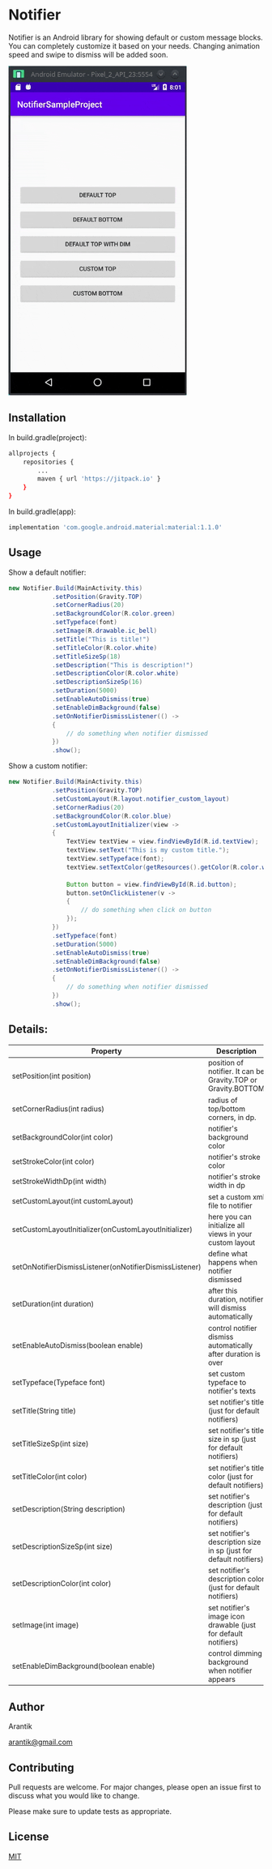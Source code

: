 # Notifier

Notifier is an Android library for showing default or custom message blocks. You can completely customize it based on your needs. Changing animation speed and swipe to dismiss will be added soon.

![](example.gif)

## Installation

In build.gradle(project):

```bash
allprojects {
    repositories {
        ...
        maven { url 'https://jitpack.io' }
    }
}
```

In build.gradle(app):

```bash
implementation 'com.google.android.material:material:1.1.0'
```

## Usage

Show a default notifier:

```java
new Notifier.Build(MainActivity.this)
            .setPosition(Gravity.TOP)
            .setCornerRadius(20)
            .setBackgroundColor(R.color.green)
            .setTypeface(font)
            .setImage(R.drawable.ic_bell)
            .setTitle("This is title!")
            .setTitleColor(R.color.white)
            .setTitleSizeSp(18)
            .setDescription("This is description!")
            .setDescriptionColor(R.color.white)
            .setDescriptionSizeSp(16)
            .setDuration(5000)
            .setEnableAutoDismiss(true)
            .setEnableDimBackground(false)
            .setOnNotifierDismissListener(() ->
            {
                // do something when notifier dismissed
            })
            .show();
```

Show a custom notifier:

```java
new Notifier.Build(MainActivity.this)
            .setPosition(Gravity.TOP)
            .setCustomLayout(R.layout.notifier_custom_layout)
            .setCornerRadius(20)
            .setBackgroundColor(R.color.blue)
            .setCustomLayoutInitializer(view ->
            {
                TextView textView = view.findViewById(R.id.textView);
                textView.setText("This is my custom title.");
                textView.setTypeface(font);
                textView.setTextColor(getResources().getColor(R.color.white));

                Button button = view.findViewById(R.id.button);
                button.setOnClickListener(v ->
                {
                    // do something when click on button
                });
            })
            .setTypeface(font)
            .setDuration(5000)
            .setEnableAutoDismiss(true)
            .setEnableDimBackground(false)
            .setOnNotifierDismissListener(() ->
            {
                // do something when notifier dismissed
            })
            .show();
```

## Details:

|Property|Description|
|---|---|
|setPosition(int position)|position of notifier. It can be Gravity.TOP or Gravity.BOTTOM|
|setCornerRadius(int radius)|radius of top/bottom corners, in dp.|
|setBackgroundColor(int color)|notifier's background color|
|setStrokeColor(int color)|notifier's stroke color|
|setStrokeWidthDp(int width)|notifier's stroke width in dp|
|setCustomLayout(int customLayout)|set a custom xml file to notifier|
|setCustomLayoutInitializer(onCustomLayoutInitializer)|here you can initialize all views in your custom layout|
|setOnNotifierDismissListener(onNotifierDismissListener)|define what happens when notifier dismissed|
|setDuration(int duration)|after this duration, notifier will dismiss automatically|
|setEnableAutoDismiss(boolean enable)|control notifier dismiss automatically after duration is over|
|setTypeface(Typeface font)|set custom typeface to notifier's texts|
|setTitle(String title)|set notifier's title (just for default notifiers)|
|setTitleSizeSp(int size)|set notifier's title size in sp (just for default notifiers)|
|setTitleColor(int color)|set notifier's title color (just for default notifiers)|
|setDescription(String description)|set notifier's description (just for default notifiers)|
|setDescriptionSizeSp(int size)|set notifier's description size in sp (just for default notifiers)|
|setDescriptionColor(int color)|set notifier's description color (just for default notifiers)|
|setImage(int image)|set notifier's image icon drawable (just for default notifiers)|
|setEnableDimBackground(boolean enable)|control dimming background when notifier appears|

## Author
Arantik

arantik@gmail.com

## Contributing
Pull requests are welcome. For major changes, please open an issue first to discuss what you would like to change.

Please make sure to update tests as appropriate.

## License
[MIT](https://choosealicense.com/licenses/mit/)
